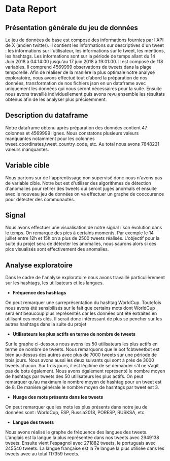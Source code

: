 # Data Report


## Présentation générale du jeu de données

Le jeu de données de base est composé des informations fournies par l'API de X (ancien twitter). Il contient les informations sur descriptives d'un tweet : les informations sur l'utilisateur, les informations sur le tweet, les mentions, les hashtags.
Les informations sont sur la période de temps allant du 14 Juin 2018 à 04:14:00 jusqu'au 17 juin 2018 à 19:01:00. Il est composé de 118 variables. Il comprend 4569999 observations de tweets dans la plage temporelle.
Afin de réaliser de la manière la plus optimale notre analyse exploratoire, nous avons effectué tout d’abord la préparation de nos données, transformation de nos fichiers json en un dataframe avec uniquement les données qui nous seront nécessaires pour la suite. Ensuite nous avons travaillé individuellement puis avons revu ensemble les résultats obtenus afin de les analyser plus précisemment.

## Description du dataframe
<p>Notre dataframe obtenu après préparation des données contient 47 colonnes et 4569999 lignes. Nous constatons plusieurs valeurs manquantes notamment pour les colonnes tweet_coordinates,tweet_country_code, etc. Au total nous avons 7648231 valeurs manquantes.</p>




## Variable cible

<p>Nous partons sur de l'apprentissage non supervisé donc nous n'avons pas de variable cible. Notre but est d'utiliser des algorithmes de détection d'anomalies pour retirer des tweets qui seront jugés anormals et ensuite avec le nouveau jeu de données on va effectuer un graphe de cooccurence pour détecter des communautés.</p>

## Signal
Nous avons effectuer une visualisation de notre signal : son évolution dans le temps. On remarque des pics à certains moments. Par exemple le 14 juillet entre 12h et 15h on a plus de 2500 tweets réalisés. L'objectif pour la suite du projet sera de détecter les anomalies, nous saurons alors si ces pics visualisés sont effectivement des anomalies.

## Analyse exploratoire
Dans le cadre de l'analyse exploratoire nous avons travaillé particulièrement sur les hashtags, les utilisateurs et les langues.
- <b>Fréquence des hashtags</b>
<p>On peut remarquer une surreprésentation du hashtag WorldCup. Toutefois nous avons été sensibilisés sur le fait que certains mots dont WorldCup seraient beaucoup plus représentés car les données ont été extraites en utilisant ces mots clés. Il serait donc intéressant de plus se pencher sur les autres hashtags dans la suite du projet</p>

- <b>Utilisateurs les plus actifs en terme de nombre de tweets</b>
<p>Sur le graphe ci-dessous nous avons les 50 utilisateurs les plus actifs en terme de nombre de tweets. Nous remarquons que le bot fcbtweetbot est bien au-dessus des autres avec plus de 7000 tweets sur une période de trois jours. Nous avons aussi les deux suivants qui sont à près de 3000 tweets chacun. Sur trois jours, il est légitime de se demander s’il ne s’agit pas de bots également.
Nous avons également représenté le nombre moyen de hashtags par tweets des 50 utilisateurs les plus actifs. On peut remarquer qu’au maximum le nombre moyen de hashtag pour un tweet est de 8. De manière générale le nombre moyen de hashtags par tweet est 3.</p>

- <b>Nuage des mots présents dans les tweets</b> 
<p>On peut remarquer que les mots les plus présents dans notre jeu de données sont : WorldCup, ESP, Russia2018, PORESP, RUSKSA, etc.</p>

- <b>Langue des tweets</b>
<p>Nous avons réalisé le graphe de fréquence des langues des tweets. L'anglais est la langue la plus représentée dans nos tweets avec 2949138 tweets. Ensuite vient l'espagnol avec 271882 tweets, le portuguais avec 245540 tweets. La langue française est la 7e langue la plus utilisée dans les tweets avec au total 117359 tweets.</p>



